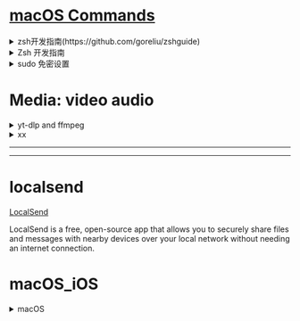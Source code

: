 # [macOS Commands](https://ss64.com/mac/)

<details>
<summary> zsh开发指南(https://github.com/goreliu/zshguide) </summary>
[ zsh开发指南|| zshguide's documentation ](https://github.com/goreliu/zshguide)
</details>


<details>
<summary> Zsh 开发指南 </summary>

  [一：变量和语句](https://linux.cn/article-8842-1.html)

  [二：字符串处理之常用操作](https://linux.cn/article-8846-1.html)

  [三：字符串处理之转义字符和格式化输出](https://linux.cn/article-8864-1.html)

  [四：字符串处理之通配符](https://linux.cn/article-8883-1.html)

  [五：数组](https://linux.cn/article-8896-1.html)

  [六：哈希表](https://linux.cn/article-9017-1.html)

  [七：数值计算](https://linux.cn/article-9068-1-rel.html)

</details>

<details>
<summary> sudo 免密设置 </summary>
      
    chmod u+w /etc/sudoers, sudo vim /etc/sudoers, chmod u-w /etc/sudoers
    user    ALL = (ALL)NOPASSWD: ALL

</details>

# Media: video audio

<details> 
<summary> yt-dlp and ffmpeg </summary>
  
[yt-dlp](https://github.com/yt-dlp/yt-dlp) 

[ffmpeg](https://www.ffmpeg.org)

下载音频、转换为mp3、ogg:

      yt-dlp_macos  -x  "URL"
      
      for i (*.opus)  { ffmpeg -i "$i" -f mp3 "${i:r}.mp3"}

      for i (*.opus)  { ffmpeg -i "$i" -f ogg "${i:r}.ogg"}

      ## on zsh shell

</details>


<details>
<summary> xx </summary>


</details>

---
---
#  localsend

[LocalSend](https://github.com/localsend/localsend)

LocalSend is a free, open-source app that allows you to securely share files and messages with nearby devices over your local network without needing an internet connection.

# macOS_iOS

<details>
<summary> macOS </summary>

## [yt-dlp](https://github.com/yt-dlp/yt-dlp)

  [yt-dlp readme](https://github.com/yt-dlp/yt-dlp#readme)

  [How to download an MP4 from YouTube](https://www.jeffgeerling.com/blog/2022/how-download-mp4-youtube-every-time)

  Sorting Formats

      yt-dlp_macos -S res,ext --recode mp4  URL


## [FFMPEG](https://ffmpeg.org)

[Download: Ffmpeg, ffprobe, ffplay](https://evermeet.cx/ffmpeg/)

[FFmpeg MP3 Encoding Guide](https://trac.ffmpeg.org/wiki/Encode/MP3)

 Example to encode VBR MP3 audio with ffmpeg using the libmp3lame library:

    ffmpeg -i input.wav -codec:a libmp3lame -qscale:a 2 output.mp3

## [Check Disk Health on Mac with smartctl](https://www.smartmontools.org)

## [Zed editor](https://zed.dev)

## [mac-cleanup: A cleanup script for macOS](https://github.com/mac-cleanup/mac-cleanup-sh)

## [妙言--轻灵的 Markdown 笔记本](https://github.com/tw93/MiaoYan)

## [macOS Ventura 13 优化配置（基于 ARM 平台）](https://www.sqlsec.com/2023/07/ventura.html)


</details>
